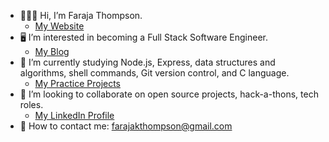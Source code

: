 - 🙋🏽‍♀️ Hi, I’m Faraja Thompson.
    - [My Website](https://faraja17.github.io/my-website/)
- 🖥 I’m interested in becoming a Full Stack Software Engineer.
    - [My Blog](https://hashnode.com/@faraja)
- 🌱 I’m currently studying Node.js, Express, data structures and algorithms, shell commands, Git version control, and C language.
    - [My Practice Projects](https://docs.google.com/presentation/d/e/2PACX-1vRp-uVPPCcOndQ6NlRfaqJMOemg_NphMB_r8ELAO4_dy-YDnRxgYjZ-hxbmXaRJlK8hD-qyX92hG7lf/pub?start=false&loop=false&delayms=60000&slide=id.p)
- 💞️ I’m looking to collaborate on open source projects, hack-a-thons, tech roles.
    - [My LinkedIn Profile](https://www.linkedin.com/in/faraja-thompson-m-ed-70885b8/)
- 📧 How to contact me: farajakthompson@gmail.com
      


<!---
Faraja17/Faraja17 is a ✨ special ✨ repository because its `README.md` (this file) appears on your GitHub profile.
You can click the Preview link to take a look at your changes.
--->
